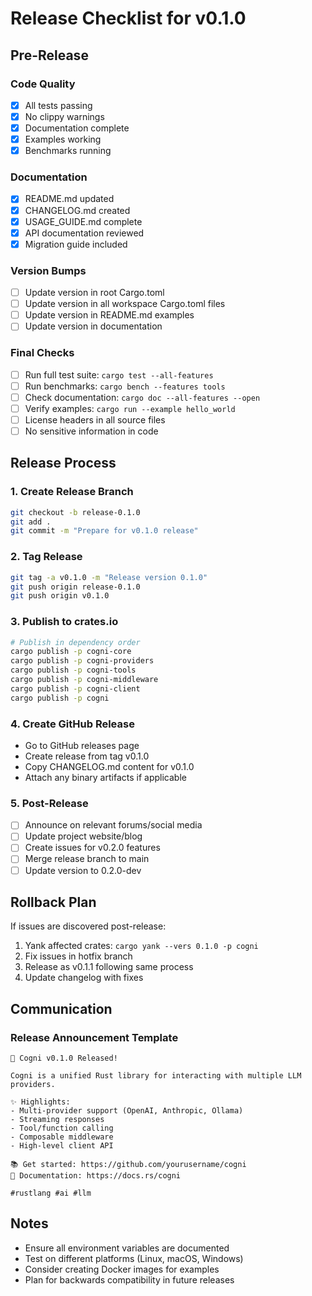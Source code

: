 # Release Checklist for v0.1.0

## Pre-Release

### Code Quality
- [x] All tests passing
- [x] No clippy warnings
- [x] Documentation complete
- [x] Examples working
- [x] Benchmarks running

### Documentation
- [x] README.md updated
- [x] CHANGELOG.md created
- [x] USAGE_GUIDE.md complete
- [x] API documentation reviewed
- [x] Migration guide included

### Version Bumps
- [ ] Update version in root Cargo.toml
- [ ] Update version in all workspace Cargo.toml files
- [ ] Update version in README.md examples
- [ ] Update version in documentation

### Final Checks
- [ ] Run full test suite: `cargo test --all-features`
- [ ] Run benchmarks: `cargo bench --features tools`
- [ ] Check documentation: `cargo doc --all-features --open`
- [ ] Verify examples: `cargo run --example hello_world`
- [ ] License headers in all source files
- [ ] No sensitive information in code

## Release Process

### 1. Create Release Branch
```bash
git checkout -b release-0.1.0
git add .
git commit -m "Prepare for v0.1.0 release"
```

### 2. Tag Release
```bash
git tag -a v0.1.0 -m "Release version 0.1.0"
git push origin release-0.1.0
git push origin v0.1.0
```

### 3. Publish to crates.io
```bash
# Publish in dependency order
cargo publish -p cogni-core
cargo publish -p cogni-providers
cargo publish -p cogni-tools
cargo publish -p cogni-middleware
cargo publish -p cogni-client
cargo publish -p cogni
```

### 4. Create GitHub Release
- Go to GitHub releases page
- Create release from tag v0.1.0
- Copy CHANGELOG.md content for v0.1.0
- Attach any binary artifacts if applicable

### 5. Post-Release
- [ ] Announce on relevant forums/social media
- [ ] Update project website/blog
- [ ] Create issues for v0.2.0 features
- [ ] Merge release branch to main
- [ ] Update version to 0.2.0-dev

## Rollback Plan

If issues are discovered post-release:

1. Yank affected crates: `cargo yank --vers 0.1.0 -p cogni`
2. Fix issues in hotfix branch
3. Release as v0.1.1 following same process
4. Update changelog with fixes

## Communication

### Release Announcement Template

```
🎉 Cogni v0.1.0 Released!

Cogni is a unified Rust library for interacting with multiple LLM providers.

✨ Highlights:
- Multi-provider support (OpenAI, Anthropic, Ollama)
- Streaming responses
- Tool/function calling
- Composable middleware
- High-level client API

📚 Get started: https://github.com/yourusername/cogni
📖 Documentation: https://docs.rs/cogni

#rustlang #ai #llm
```

## Notes

- Ensure all environment variables are documented
- Test on different platforms (Linux, macOS, Windows)
- Consider creating Docker images for examples
- Plan for backwards compatibility in future releases
